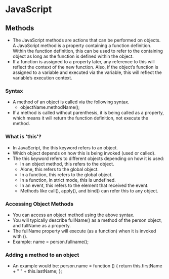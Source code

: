 # JavaScript

## Methods

- The JavaScript methods are actions that can be performed on objects. A JavaScript method is a property containing a function definition. Within the function definition, this can be used to refer to the containing object as long as the function is defined within the object.
-  If a function is assigned to a property later, any reference to this will reflect the context of the new function. Also, if the object’s function is assigned to a variable and executed via the variable, this will reflect the variable’s execution context.

### Syntax
- A method of an object is called via the following syntax. 
    - objectName.methodName();
- If a method is called without parenthesis, it is being called as a property, which means it will return the function definition, not execute the method.
### What is 'this'?
- In JavaScript, the this keyword refers to an object.
- Which object depends on how this is being invoked (used or called).
- The this keyword refers to different objects depending on how it is used:
    - In an object method, this refers to the object.
    - Alone, this refers to the global object.
    - In a function, this refers to the global object.
    - In a function, in strict mode, this is undefined.
    - In an event, this refers to the element that received the event.
    - Methods like call(), apply(), and bind() can refer this to any object.
            
### Accessing Object Methods
- You can access an object method using the above syntax.
- You will typically describe fullName() as a method of the person object, and fullName as a property.
- The fullName property will execute (as a function) when it is invoked with ().
- Example: name = person.fullname();
### Adding a method to an object
- An example would be:
  person.name = function () {
    return this.firstName + " " + this.lastName;
  };
  
